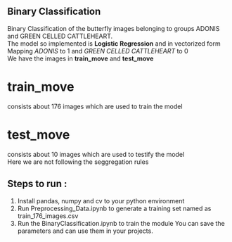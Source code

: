 ## Binary Classification
Binary Classification of the butterfly images belonging to groups ADONIS and GREEN CELLED CATTLEHEART.<br>
The model so implemented is <b>Logistic Regression</b> and in vectorized form <br> 
Mapping <i>ADONIS</i> to 1 and <i>GREEN CELLED CATTLEHEART</i> to 0 <br>
We have the images in <b>train_move</b> and <b>test_move</b> <br>
# train_move
consists about 176 images which are used to train the model <br>
# test_move 
consists about 10 images which are used to testify the model <br>
Here we are not following the seggregation rules <br>
## Steps to run :
  1. Install pandas, numpy and cv to your python environment
  2. Run Preprocessing_Data.ipynb to generate a training set named as train_176_images.csv
  3. Run the BinaryClassification.ipynb to train the module
  You can save the parameters and can use them in your projects.
